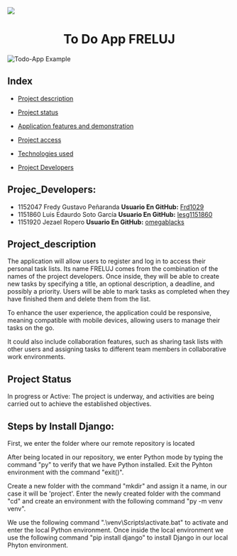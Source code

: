 <p align="left">
   <img src="https://img.shields.io/badge/STATUS-IN%20PROGRESS-green">
   </p>

<h1 align="center"> To Do App FRELUJ </h1>

![Todo-App Example](https://github.com/Frd1029/to_do_app/assets/75369255/5a5849fe-5170-4f8b-83c4-173622ca9b28)

## Index

* [Project description](#Project_description)

* [Project status](#Estado-del-proyecto)

* [Application features and demonstration](#Características-de-la-aplicación-y-demostración)

* [Project access](#acceso-proyecto)

* [Technologies used](#tecnologías-utilizadas)

* [Project Developers](#personas-desarrolladores)

## Projec_Developers:

- 1152047 Fredy Gustavo Peñaranda 
    **Usuario En GitHub:** [Frd1029](https://github.com/Frd1029)
- 1151860 Luis Edaurdo Soto García 
    **Usuario En GitHub:** [lesg1151860](https://github.com/lesg1151860)
- 1151920 Jezael Ropero 
    **Usuario En GitHub:** [omegablacks](https://github.com/omegablacks)

## Project_description

The application will allow users to register and log in to access their personal task lists. Its name FRELUJ comes from the combination of the names of the project developers.
Once inside, they will be able to create new tasks by specifying a title, an optional description, a deadline, and possibly a priority.
Users will be able to mark tasks as completed when they have finished them and delete them from the list.

To enhance the user experience, the application could be responsive, meaning compatible with mobile devices, allowing users to manage their tasks on the go.

It could also include collaboration features, such as sharing task lists with other users and assigning tasks to different team members in collaborative work environments.

## Project Status

In progress or Active: The project is underway, and activities are being carried out to achieve the established objectives.

## Steps by Install Django:

First, we enter the folder where our remote repository is located

After being located in our repository, we enter Python mode by typing the command "py" to verify that we have Python installed. Exit the Pyhton environment with the command "exit()".

Create a new folder with the command "mkdir" and assign it a name, in our case it will be 'project'. Enter the newly created folder with the command "cd" and create an environment with the following command "py -m venv venv".

We use the following command ".\venv\Scripts\activate.bat" to activate and enter the local Python environment. Once inside the local environment we use the following command "pip install django" to install Django in our local Phyton environment.

